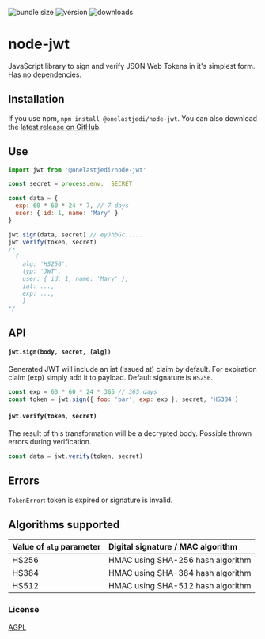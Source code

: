 ![bundle size](https://img.shields.io/bundlephobia/minzip/@onelastjedi/node-jwt)
![version](https://img.shields.io/npm/v/@onelastjedi/node-jwt)
![downloads](https://img.shields.io/npm/dm/@onelastjedi/node-jwt)

# node-jwt

JavaScript library to sign and verify JSON Web Tokens in it's simplest form.
Has no dependencies.

## Installation

If you use npm, `npm install @onelastjedi/node-jwt`. You can also download the [latest release on GitHub](https://github.com/onelastjedi/node-jwt/releases/latest).

## Use

```js
import jwt from '@onelastjedi/node-jwt'

const secret = process.env.__SECRET__

const data = {
  exp: 60 * 60 * 24 * 7, // 7 days
  user: { id: 1, name: 'Mary' }
}

jwt.sign(data, secret) // eyJhbGc.....
jwt.verify(token, secret)
/*
  {
    alg: 'HS256',
    typ: 'JWT',
    user: { id: 1, name: 'Mary' },
    iat: ...,
    exp: ...,
    }
*/

```

## API

#### `jwt.sign(body, secret, [alg])`

Generated JWT will include an iat (issued at) claim by default. For expiration claim (exp) simply add it to payload. Default signature is `HS256`.

```js
const exp = 60 * 60 * 24 * 365 // 365 days
const token = jwt.sign({ foo: 'bar', exp: exp }, secret, 'HS384')
```

#### `jwt.verify(token, secret)`

The result of this transformation will be a decrypted body. Possible thrown errors during verification.

```js
const data = jwt.verify(token, secret)
```

## Errors

`TokenError`: token is expired or signature is invalid.

## Algorithms supported

| Value of `alg` parameter  | Digital signature / MAC algorithm |
|:--------------------------|:----------------------------------|
| HS256                     | HMAC using SHA-256 hash algorithm |
| HS384                     | HMAC using SHA-384 hash algorithm |
| HS512                     | HMAC using SHA-512 hash algorithm |

### License

[AGPL](LICENSE)